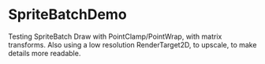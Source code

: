 # SpriteBatchDemo

Testing SpriteBatch Draw with PointClamp/PointWrap, with matrix transforms.
Also using a low resolution RenderTarget2D, to upscale, to make details more readable.
